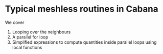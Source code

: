 # Typical meshless routines in Cabana


We cover

1. Looping over the neighbours
2. A parallel for loop
3. Simplified expressions to compute quantities inside parallel loops using local functions
